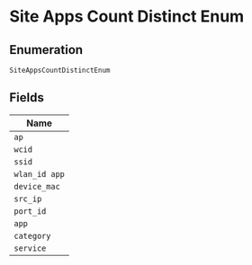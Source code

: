 
# Site Apps Count Distinct Enum

## Enumeration

`SiteAppsCountDistinctEnum`

## Fields

| Name |
|  --- |
| `ap` |
| `wcid` |
| `ssid` |
| `wlan_id app` |
| `device_mac` |
| `src_ip` |
| `port_id` |
| `app` |
| `category` |
| `service` |

